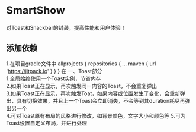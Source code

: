 # SmartShow
对Toast和Snackbar的封装，提高性能和用户体验！<br/>
## 添加依赖
1.在项目gradle文件中
allprojects {
    repositories {
        ...
        maven { url 'https://jitpack.io' }
    }
}
在
一、Toast部分<br/>
1.全局始终使用一个Toast实例，节省内存<br/>
2.如果Toast正在显示，再次触发同一内容的Toast，不会重复弹出</br>
3.如果Toast正在显示，再次触发Toat，如果内容或位置发生了变化，会重新弹出，具有切换效果，并且上一个Toast会立即消失，不会等到其duration耗尽再弹出另一个<br/>
4.可对Toast原有布局的风格进行修改，如背景颜色，文字大小和颜色等
5.可为Toast设置自定义布局，并进行处理
